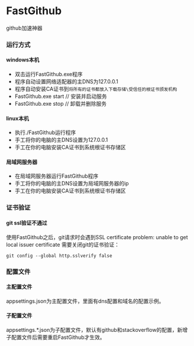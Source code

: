 ﻿# FastGithub
github加速神器

### 运行方式
#### windows本机
* 双击运行FastGithub.exe程序
* 程序自动设置网络适配器的主DNS为127.0.0.1
* 程序自动安装CA证书到`将所有的证书都放入下载存储\受信任的根证书颁发机构` 
* FastGithub.exe start // 安装并启动服务
* FastGithub.exe stop  // 卸载并删除服务

#### linux本机
* 执行./FastGithub运行程序
* 手工将你的电脑的主DNS设置为127.0.0.1
* 手工在你的电脑安装CA证书到系统根证书存储区

#### 局域网服务器
* 在局域网服务器运行FastGithub程序
* 手工将你的电脑的主DNS设置为局域网服务器的ip
* 手工在你的电脑安装CA证书到系统根证书存储区


### 证书验证
#### git ssl验证不通过
使用FastGithub之后，git请求时会遇到SSL certificate problem: unable to get local issuer certificate
需要关闭git的证书验证：
```
git config --global http.sslverify false
```

### 配置文件
#### 主配置文件
appsettings.json为主配置文件，里面有dns配置和域名的配置示例。

#### 子配置文件
appsettings.*.json为子配置文件，默认有github和stackoverflow的配置，新增子配置文件后需要重启FastGithub才生效。